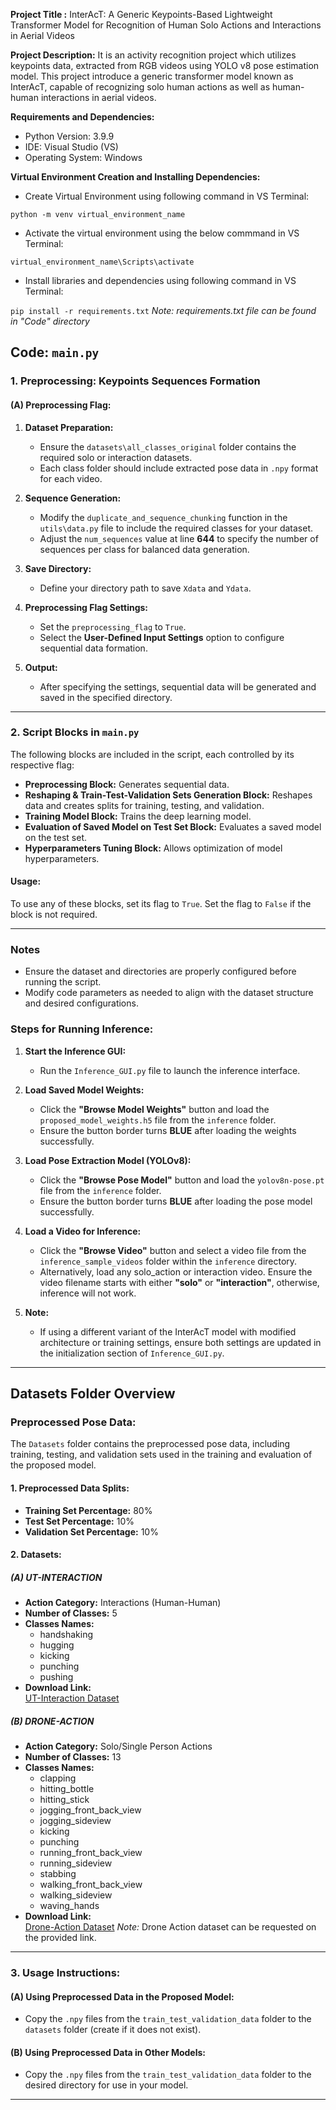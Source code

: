 **Project Title :**
InterAcT: A Generic Keypoints-Based Lightweight Transformer Model for Recognition of Human Solo Actions and Interactions in Aerial Videos

**Project Description:** 
It is an activity recognition project which utilizes keypoints data, extracted from RGB videos using YOLO v8 pose estimation model. This project introduce a generic transformer model known as InterAcT, capable of recognizing solo human actions as well as human-human interactions in aerial videos.

**Requirements and Dependencies:**
- Python Version: 3.9.9
- IDE: Visual Studio (VS)
- Operating System: Windows 

**Virtual Environment Creation and Installing Dependencies:**
- Create Virtual Environment using following command in VS Terminal:

`python -m venv virtual_environment_name`

- Activate the virtual environment using the below commmand in VS Terminal:

`virtual_environment_name\Scripts\activate`

- Install libraries and dependencies using following command in VS Terminal:

`pip install -r requirements.txt`
*Note: requirements.txt file can be found in "Code" directory* 

## Code: `main.py`

### 1. Preprocessing: Keypoints Sequences Formation
#### (A) Preprocessing Flag:
1. **Dataset Preparation:**
   - Ensure the `datasets\all_classes_original` folder contains the required solo or interaction datasets.
   - Each class folder should include extracted pose data in `.npy` format for each video.

2. **Sequence Generation:**
   - Modify the `duplicate_and_sequence_chunking` function in the `utils\data.py` file to include the required classes for your dataset.
   - Adjust the `num_sequences` value at line **644** to specify the number of sequences per class for balanced data generation.

3. **Save Directory:**
   - Define your directory path to save `Xdata` and `Ydata`.

4. **Preprocessing Flag Settings:**
   - Set the `preprocessing_flag` to `True`.
   - Select the **User-Defined Input Settings** option to configure sequential data formation.

5. **Output:**
   - After specifying the settings, sequential data will be generated and saved in the specified directory.

---

### 2. Script Blocks in `main.py`
The following blocks are included in the script, each controlled by its respective flag:

- **Preprocessing Block:** Generates sequential data.
- **Reshaping & Train-Test-Validation Sets Generation Block:** Reshapes data and creates splits for training, testing, and validation.
- **Training Model Block:** Trains the deep learning model.
- **Evaluation of Saved Model on Test Set Block:** Evaluates a saved model on the test set.
- **Hyperparameters Tuning Block:** Allows optimization of model hyperparameters.

#### Usage:
To use any of these blocks, set its flag to `True`. Set the flag to `False` if the block is not required.

---

### Notes
- Ensure the dataset and directories are properly configured before running the script.
- Modify code parameters as needed to align with the dataset structure and desired configurations.

### Steps for Running Inference:
1. **Start the Inference GUI:**
   - Run the `Inference_GUI.py` file to launch the inference interface.

2. **Load Saved Model Weights:**
   - Click the **"Browse Model Weights"** button and load the `proposed_model_weights.h5` file from the `inference` folder.
   - Ensure the button border turns **BLUE** after loading the weights successfully.

3. **Load Pose Extraction Model (YOLOv8):**
   - Click the **"Browse Pose Model"** button and load the `yolov8n-pose.pt` file from the `inference` folder.
   - Ensure the button border turns **BLUE** after loading the pose model successfully.

4. **Load a Video for Inference:**
   - Click the **"Browse Video"** button and select a video file from the `inference_sample_videos` folder within the `inference` directory. 
   - Alternatively, load any solo_action or interaction video. Ensure the video filename starts with either **"solo"** or **"interaction"**, otherwise, inference will not work.

5. **Note:**  
   - If using a different variant of the InterAcT model with modified architecture or training settings, ensure both settings are updated in the initialization section of `Inference_GUI.py`.

---

## Datasets Folder Overview

### Preprocessed Pose Data:
The `Datasets` folder contains the preprocessed pose data, including training, testing, and validation sets used in the training and evaluation of the proposed model.

#### 1. Preprocessed Data Splits:
- **Training Set Percentage:** 80%  
- **Test Set Percentage:** 10%  
- **Validation Set Percentage:** 10%

#### 2. Datasets:
##### **(A) UT-INTERACTION**
- **Action Category:** Interactions (Human-Human)  
- **Number of Classes:** 5  
- **Classes Names:**  
  - handshaking  
  - hugging  
  - kicking  
  - punching  
  - pushing  
- **Download Link:**  
  [UT-Interaction Dataset](https://cvrc.ece.utexas.edu/SDHA2010/Human_Interaction.html)

##### **(B) DRONE-ACTION**
- **Action Category:** Solo/Single Person Actions  
- **Number of Classes:** 13  
- **Classes Names:**  
  - clapping  
  - hitting_bottle  
  - hitting_stick  
  - jogging_front_back_view  
  - jogging_sideview  
  - kicking  
  - punching  
  - running_front_back_view  
  - running_sideview  
  - stabbing  
  - walking_front_back_view  
  - walking_sideview  
  - waving_hands  
- **Download Link:**  
  [Drone-Action Dataset](https://asankagp.github.io/droneaction/)
  *Note:* Drone Action dataset can be requested on the provided link.

---

### 3. Usage Instructions:
#### (A) Using Preprocessed Data in the Proposed Model:
- Copy the `.npy` files from the `train_test_validation_data` folder to the `datasets` folder (create if it does not exist).

#### (B) Using Preprocessed Data in Other Models:
- Copy the `.npy` files from the `train_test_validation_data` folder to the desired directory for use in your model.

---
